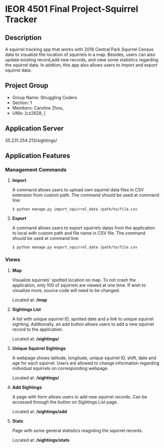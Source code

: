 # IEOR 4501 Final Project-Squirrel Tracker

## Description
A squirrel tracking app that works with 2018 Central Park Squirrel Census data to visualize the location of squirrels in a map. Besides, users can also update existing record,add new records, and view some statistics regarding the squirrel data. In addtion, this app also allows users to import and export squirrel data.

## Project Group
* Group Name: Struggling Coders
* Section: 1
* Members: Caroline Zhou, 
* UNIs: [cz2628, ]

## Application Server
35.231.254.213/sightings/

## Application Features
### Management Commands
1. **Import**

	A command allows users to upload own squirrel data files in CSV extension from custom path. The command should be used at command line:

	```$ python manage.py import_squirrel_data /path/to/file.csv```

2. **Export**

	A command allows users to export squirrels datas from the application to local with custom path and file name in CSV file. The command should be used at command line:

	```$ python manage.py export_squirrel_data /path/to/file.csv```

### Views
1. **Map** 

	Visualize squirrels' spotted location on map. To not crash the application, only 100 of squirrels are viewed at one time. If wish to visualize more, source code will need to be changed.

	Located at: **/map**

2. **Sightings List**

	A list with unique squirrel ID, spotted date and a link to unique squirrel sighting. Addtionally, an add button allows users to add a new squirrel record to the application.

	Located at: **/sightings/**

3. **Unique Squirrel Sightings**

	A webpage shows latitude, longitude, unique squirrel ID, shift, date and age for each squirrel. Users are allowed to change information regarding individual squirrels on corresponding webpage.

	Located at: **/sightings/<unique-squirrel-id>**

4. **Add Sightings**

	A page with form allows users to add new squirrel records. Can be accessed through the button on Sightings List page.

	Located at: **/sightings/add**

5. **Stats**

	Page with some general statistics reagrding the squirrel records.

	Located at: **/sightings/stats**
